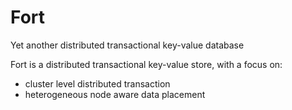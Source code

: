 # Fort

Yet another distributed transactional key-value database

Fort is a distributed transactional key-value store, with a focus on:

* cluster level distributed transaction
* heterogeneous node aware data placement